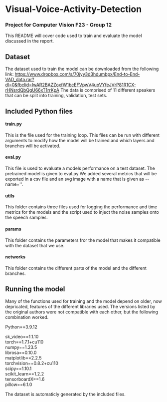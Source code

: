 # Visual-Voice-Activity-Detection
### Project for Computer Vision F23 - Group 12

This README will cover code used to train and evaluate the model discussed in the report. 

## Dataset

The dataset used to train the model can be downloaded from the following link:
https://www.dropbox.com/s/70jyy3d3hdumbpx/End-to-End-VAD_data.rar?dl=0&fbclid=IwAR2BAZZoxfW1bcEFVpwV4uoVYfeJVrP81R1CX-rHNsrdQbQgU66xT1rrKpA
The data is comprised of 11 different speakers that can be split into training, validation, test sets. 

## Included Python files

#### train.py
This is the file used for the training loop. This files can be run with different arguments to modify how the model will be trained and which layers and branches will be activated. 

#### eval.py
This file is used to evaluate a models performance on a test dataset. The pretrained model is given to eval.py
We added several metrics that will be exported in a csv file and an svg image with a name that is given as --name=''. 

#### utils
This folder contains three files used for logging the performance and time metrics for the models and the script used to inject the noise samples onto the speech samples. 

#### params 
This folder contains the parameters fror the model that makes it compatible with the dataset that we use.

#### networks
This folder contains the different parts of the model and the different branches. 

## Running the model
Many of the functions used for training and the model depend on older, now depricated, features of the different libraries used. 
The versions listed by the original authors were not compatible with each other, but the following combination worked.

Python==3.9.12

sk_video==1.1.10    
torch==1.7.1+cu110      
numpy==1.23.5       
librosa==0.10.0     
matplotlib==2.2.5       
torchvision==0.8.2+cu110      
scipy==1.10.1         
scikit_learn==1.2.2       
tensorboardX==1.6       
pillow==6.1.0       

The dataset is automaticly generated by the included files. 
